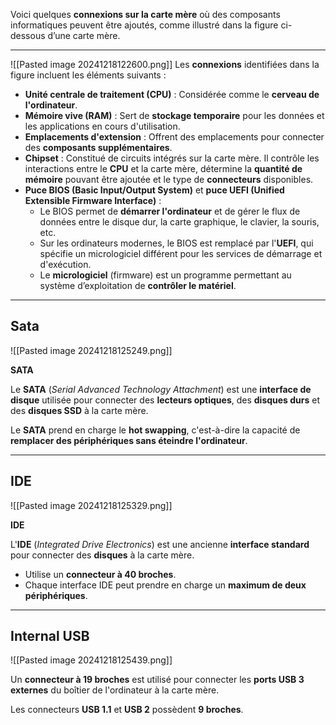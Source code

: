 
Voici quelques **connexions sur la carte mère** où des composants informatiques peuvent être ajoutés, comme illustré dans la figure ci-dessous d’une carte mère.

---


![[Pasted image 20241218122600.png]]
Les **connexions** identifiées dans la figure incluent les éléments suivants :

- **Unité centrale de traitement (CPU)** : Considérée comme le **cerveau de l'ordinateur**.
- **Mémoire vive (RAM)** : Sert de **stockage temporaire** pour les données et les applications en cours d'utilisation.
- **Emplacements d'extension** : Offrent des emplacements pour connecter des **composants supplémentaires**.
- **Chipset** : Constitué de circuits intégrés sur la carte mère. Il contrôle les interactions entre le **CPU** et la carte mère, détermine la **quantité de mémoire** pouvant être ajoutée et le type de **connecteurs** disponibles.
- **Puce BIOS (Basic Input/Output System)** et **puce UEFI (Unified Extensible Firmware Interface)** :
    - Le BIOS permet de **démarrer l'ordinateur** et de gérer le flux de données entre le disque dur, la carte graphique, le clavier, la souris, etc.
    - Sur les ordinateurs modernes, le BIOS est remplacé par l'**UEFI**, qui spécifie un micrologiciel différent pour les services de démarrage et d'exécution.
    - Le **micrologiciel** (firmware) est un programme permettant au système d’exploitation de **contrôler le matériel**.




-----

## Sata

![[Pasted image 20241218125249.png]]

**SATA**

Le **SATA** (_Serial Advanced Technology Attachment_) est une **interface de disque** utilisée pour connecter des **lecteurs optiques**, des **disques durs** et des **disques SSD** à la carte mère.

Le **SATA** prend en charge le **hot swapping**, c'est-à-dire la capacité de **remplacer des périphériques sans éteindre l'ordinateur**.



-----


## IDE 

![[Pasted image 20241218125329.png]]

**IDE**

L'**IDE** (_Integrated Drive Electronics_) est une ancienne **interface standard** pour connecter des **disques** à la carte mère.

- Utilise un **connecteur à 40 broches**.
- Chaque interface IDE peut prendre en charge un **maximum de deux périphériques**.



-----


## Internal USB

![[Pasted image 20241218125439.png]]

Un **connecteur à 19 broches** est utilisé pour connecter les **ports USB 3 externes** du boîtier de l'ordinateur à la carte mère.

Les connecteurs **USB 1.1** et **USB 2** possèdent **9 broches**.